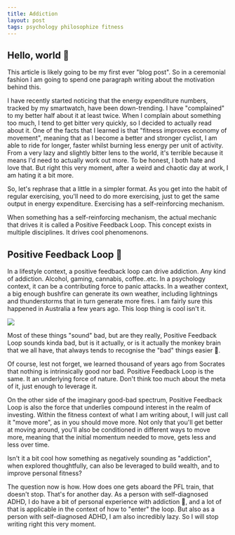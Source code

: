 ```yaml
---
title: Addiction
layout: post
tags: psychology philosophize fitness
---
```


## Hello, world 👋

This article is likely going to be my first ever "blog post". So in a ceremonial fashion I am going to spend one paragraph writing about the motivation behind this.

I have recently started noticing that the energy expenditure numbers, tracked by my smartwatch, have been down-trending. I have "complained" to my better half about it at least twice. When I complain about something too much, I tend to get bitter very quickly, so I decided to actually read about it. One of the facts that I learned is that "fitness improves economy of movement", meaning that as I become a better and stronger cyclist, I am able to ride for longer, faster whilst burning less energy per unit of activity. From a very lazy and slightly bitter lens to the world, it's terrible because it means I'd need to actually work out more. To be honest, I both hate and love that. But right this very moment, after a weird and chaotic day at work, I am hating it a bit more. 

So, let's rephrase that a little in a simpler format. As you get into the habit of regular exercising, you'll need to do more exercising, just to get the same output in energy expenditure. Exercising has a self-reinforcing mechanism.

When something has a self-reinforcing mechanism, the actual mechanic that drives it is called a Positive Feedback Loop. This concept exists in multiple disciplines. It drives cool phenomenons.

## Positive Feedback Loop 🔄

In a lifestyle context, a positive feedback loop can drive addiction. Any kind of addiction. Alcohol, gaming, cannabis, coffee..etc. In a psychology context, it can be a contributing force to panic attacks. In a weather context, a big enough bushfire can generate its own weather, including lightnings and thunderstorms that in turn generate more fires. I am fairly sure this happened in Australia a few years ago. This loop thing is cool isn't it.

<img class="mx-auto w-1/2" src="{{site.baseurl}}/assets/img/posts/somemen.png">

Most of these things "sound" bad, but are they really, Positive Feedback Loop sounds kinda bad, but is it actually, or is it actually the monkey brain that we all have, that always tends to recognise the "bad" things easier 🙂. 

Of course, lest not forget, we learned thousand of years ago from Socrates that nothing is intrinsically good nor bad. Positive Feedback Loop is the same. It an underlying force of nature. Don't think too much about the meta of it, just enough to leverage it.

On the other side of the imaginary good-bad spectrum, Positive Feedback Loop is also the force that underlies compound interest in the realm of investing. Within the fitness context of what I am writing about, I will just call it "move more", as in you should move more. Not only that you'll get better at moving around, you'll also be conditioned in different ways to move more, meaning that the initial momentum needed to move, gets less and less over time.

Isn't it a bit cool how something as negatively sounding as "addiction", when explored thoughtfully, can also be leveraged to build wealth, and to improve personal fitness?

The question now is how. How does one gets aboard the PFL train, that doesn't stop. That's for another day. As a person with self-diagnosed ADHD, I do have a bit of personal experience with addiction 🙂, and a lot of that is applicable in the context of how to "enter" the loop. But also as a person with self-diagnosed ADHD, I am also incredibly lazy. So I will stop writing right this very moment.


